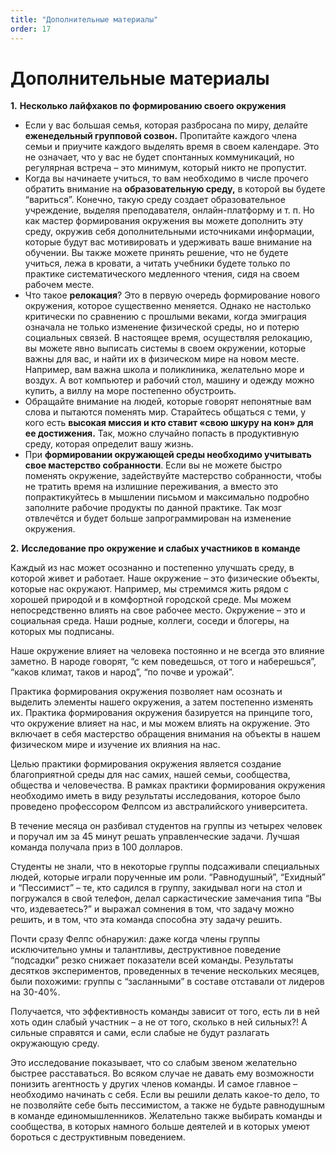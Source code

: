 ```yaml
---
title: "Дополнительные материалы"
order: 17
---
```


# Дополнительные материалы

**1.** **Несколько лайфхаков по формированию своего окружения**

* Если у вас большая семья, которая разбросана по миру, делайте **еженедельный групповой созвон.** Пропитайте каждого члена семьи и приучите каждого выделять время в своем календаре. Это не означает, что у вас не будет спонтанных коммуникаций, но регулярная встреча – это минимум, который никто не пропустит.
* Когда вы начинаете учиться, то вам необходимо в числе прочего обратить внимание на **образовательную среду,** в которой вы будете “вариться”. Конечно, такую среду создает образовательное учреждение, выделяя преподавателя, онлайн-платформу и т. п. Но как мастер формирования окружения вы можете дополнить эту среду, окружив себя дополнительными источниками информации, которые будут вас мотивировать и удерживать ваше внимание на обучении. Вы также можете принять решение, что не будете учиться, лежа в кровати, а читать учебники будете только по практике систематического медленного чтения, сидя на своем рабочем месте.
* Что такое **релокация**? Это в первую очередь формирование нового окружения, которое существенно меняется. Однако не настолько критически по сравнению с прошлыми веками, когда эмиграция означала не только изменение физической среды, но и потерю социальных связей. В настоящее время, осуществляя релокацию, вы можете явно выписать системы в своем окружении, которые важны для вас, и найти их в физическом мире на новом месте. Например, вам важна школа и поликлиника, желательно море и воздух. А вот компьютер и рабочий стол, машину и одежду можно купить, а виллу на море постепенно обустроить.
* Обращайте внимание на людей, которые говорят непонятные вам слова и пытаются поменять мир. Старайтесь общаться с теми, у кого есть **высокая миссия и кто ставит «свою шкуру на кон» для ее достижения.** Так, можно случайно попасть в продуктивную среду, которая определит вашу жизнь.
* При **формировании окружающей среды необходимо учитывать свое мастерство собранности**. Если вы не можете быстро поменять окружение, задействуйте мастерство собранности, чтобы не тратить время на излишние переживания, а вместо это попрактикуйтесь в мышлении письмом и максимально подробно заполните рабочие продукты по данной практике. Так мозг отвлечётся и будет больше запрограммирован на изменение окружения.

**2.** **Исследование про окружение и слабых участников в команде**

Каждый из нас может осознанно и постепенно улучшать среду, в которой живет и работает. Наше окружение – это физические объекты, которые нас окружают. Например, мы стремимся жить рядом с хорошей природой и в комфортной городской среде. Мы можем непосредственно влиять на свое рабочее место. Окружение – это и социальная среда. Наши родные, коллеги, соседи и блогеры, на которых мы подписаны.

Наше окружение влияет на человека постоянно и не всегда это влияние заметно. В народе говорят, “с кем поведешься, от того и наберешься”, “каков климат, таков и народ”, “по почве и урожай”.

Практика формирования окружения позволяет нам осознать и выделить элементы нашего окружения, а затем постепенно изменять их. Практика формирования окружения базируется на принципе того, что окружение влияет на нас, и мы можем влиять на окружение. Это включает в себя мастерство обращения внимания на объекты в нашем физическом мире и изучение их влияния на нас.

Целью практики формирования окружения является создание благоприятной среды для нас самих, нашей семьи, сообщества, общества и человечества. В рамках практики формирования окружения необходимо иметь в виду результаты исследования, которое было проведено профессором Фелпсом из австралийского университета.

В течение месяца он разбивал студентов на группы из четырех человек и поручал им за 45 минут решать управленческие задачи. Лучшая команда получала приз в 100 долларов.

Студенты не знали, что в некоторые группы подсаживали специальных людей, которые играли порученные им роли. “Равнодушный”, “Ехидный” и “Пессимист” – те, кто садился в группу, закидывал ноги на стол и погружался в свой телефон, делал саркастические замечания типа “Вы что, издеваетесь?” и выражал сомнения в том, что задачу можно решить, и в том, что эта команда способна эту задачу решить.

Почти сразу Фелпс обнаружил: даже когда члены группы исключительно умны и талантливы, деструктивное поведение “подсадки” резко снижает показатели всей команды. Результаты десятков экспериментов, проведенных в течение нескольких месяцев, были похожими: группы с “засланными” в составе отставали от лидеров на 30-40%.

Получается, что эффективность команды зависит от того, есть ли в ней хоть один слабый участник – а не от того, сколько в ней сильных?! А сильные справятся и сами, если слабые не будут разлагать окружающую среду.

Это исследование показывает, что со слабым звеном желательно быстрее расставаться. Во всяком случае не давать ему возможности понизить агентность у других членов команды. И самое главное – необходимо начинать с себя. Если вы решили делать какое-то дело, то не позволяйте себе быть пессимистом, а также не будьте равнодушным в команде единомышленников. Желательно также выбирать команды и сообщества, в которых намного больше деятелей и в которых умеют бороться с деструктивным поведением.